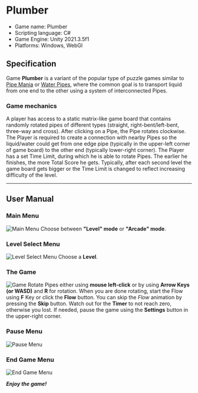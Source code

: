 # Plumber
- Game name: Plumber
- Scripting language: C# 
- Game Engine: Unity 2021.3.5f1
- Platforms: Windows, WebGl

## Specification
Game **Plumber** is a variant of the popular type of puzzle games similar to [Pipe Mania](https://en.wikipedia.org/wiki/Pipe_Mania) or [Water Pipes](https://play.google.com/store/apps/details?id=com.mobiloids.waterpipespuzzle), where the common goal is to transport liquid from one end to the other using a system of interconnected Pipes.

### Game mechanics
A player has access to a static matrix-like game board that contains randomly rotated pipes of different types (straight, right-bent/left-bent, three-way and cross). After clicking on a Pipe, the Pipe rotates clockwise. The Player is required to create a connection with nearby Pipes so the liquid/water could get from one edge pipe (typically in the upper-left corner of game board) to the other end (typically lower-right corner). The Player has a set Time Limit, during which he is able to rotate Pipes. The earlier he finishes, the more Total Score he gets. Typically, after each second level the game board gets bigger or the Time Limit is changed to reflect increasing difficulty of the level.

***

## User Manual  

### Main Menu
![Main Menu](https://i.imgur.com/CM7NPTG.png "Main Menu")
Choose between **"Level" mode** or **"Arcade" mode**.

### Level Select Menu
![Level Select Menu](https://i.imgur.com/2liVkbB.png "Level Select Menu")
Choose a **Level**.

### The Game
![Game](https://i.imgur.com/BAKo33F.png "Game")
Rotate Pipes either using **mouse left-click** or by using **Arrow Keys (or WASD)** and **R** for rotation. When you are done rotating, start the Flow using **F** Key or click the **Flow** button. You can skip the *Flow* animation by pressing the **Skip** button. Watch out for the **Timer** to not reach zero, otherwise you lost. If needed, pause the game using the **Settings** button in the upper-right corner.

### Pause Menu
![Pause Menu](https://i.imgur.com/yUDP1Yg.png "Pause Menu")

### End Game Menu
![End Game Menu](https://i.imgur.com/eBKAA9A.png "End Game Menu")  

***Enjoy the game!***

